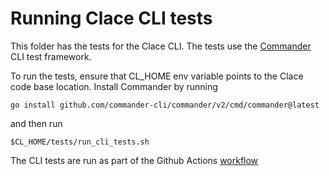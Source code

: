 # Running Clace CLI tests

This folder has the tests for the Clace CLI. The tests use the [Commander](https://github.com/commander-cli/commander) CLI test framework.

To run the tests, ensure that CL_HOME env variable points to the Clace code base location. Install Commander by running

`go install github.com/commander-cli/commander/v2/cmd/commander@latest`

and then run

`$CL_HOME/tests/run_cli_tests.sh`

The CLI tests are run as part of the Github Actions [workflow](https://github.com/claceio/clace/blob/4ac5958977dc03134eb4e8dae6ad419440c6b5c0/.github/workflows/test.yml#L44)


